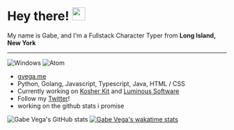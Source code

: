 # Hey there! <img src="https://raw.githubusercontent.com/MartinHeinz/MartinHeinz/master/wave.gif" width="30px">

My name is Gabe, and I'm a Fullstack Character Typer from **Long Island, New York**

----

![Windows](https://img.shields.io/badge/OS-Windows-informational?style=flat&logo=windows&logoColor=white&color=2bbc8a)
![Atom](https://img.shields.io/badge/Editor-Atom-informational?style=flat&logo=atom&logoColor=white&color=2bbc8a)

- [gvega.me](https://gvega.me)
- Python, Golang, Javascript, Typescript, Java, HTML / CSS
- Currently working on [Kosher Kit](https://twitter.com/kosherkit/) and [Luminous Software](https://twitter.com/luminousftware)
- Follow my [Twitter](https://twitter.com/damngv)!
- working on the github stats i promise


![Gabe Vega's GitHub stats](https://github-readme-stats.vercel.app/api?username=gv1122&hide=contribs,prs)
[![Gabe Vega's wakatime stats](https://github-readme-stats.vercel.app/api/wakatime?username=gvv&theme=tokyonight&layout=compact)](https://wakatime.com/@gvv)
